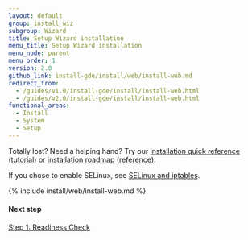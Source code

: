 ```yaml
---
layout: default
group: install_wiz
subgroup: Wizard
title: Setup Wizard installation
menu_title: Setup Wizard installation
menu_node: parent
menu_order: 1
version: 2.0
github_link: install-gde/install/web/install-web.md
redirect_from:
  - /guides/v1.0/install-gde/install/install-web.html
  - /guides/v2.0/install-gde/install/install-web.html
functional_areas:
  - Install
  - System
  - Setup
---
```


<div class="bs-callout bs-callout-tip">
  <p>Totally lost? Need a helping hand? Try our <a href="{{page.baseurl}}/install-gde/install-quick-ref.html">installation quick reference (tutorial)</a> or <a href="{{page.baseurl}}/install-gde/install-roadmap_part1.html">installation roadmap (reference)</a>.</p>
</div>

<div class="bs-callout bs-callout-info" id="info">
  <p>If you chose to enable SELinux, see <a href="{{page.baseurl}}/install-gde/prereq/security.html">SELinux and iptables</a>.</p>
</div>

{% include install/web/install-web.md %}

#### Next step
<a href="{{page.baseurl}}/install-gde/install/web/install-web_1-readiness.html">Step 1: Readiness Check</a>
